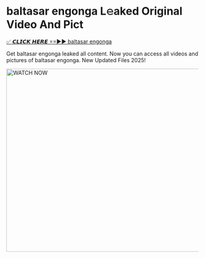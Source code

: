 # baltasar engonga L𝚎aked Original Video And Pict

<p><a href="https://cliphot.my.id/baltasar+engonga" rel="nofollow">✅ 𝘾𝙇𝙄𝘾𝙆 𝙃𝙀𝙍𝙀 ==►► baltasar engonga​</a></p>


<p>Get baltasar engonga leaked all content. Now you can access all videos and pictures of baltasar engonga. New Updated Files 2025!</p>


<p><a rel="nofollow" title="WATCH NOW" href="https://cliphot.my.id/baltasar+engonga"><img border="baltasar+engonga" height="480" width="720" title="WATCH NOW" alt="WATCH NOW" src="https://i.ibb.co.com/xMMVF88/686577567.gif"></a></p>